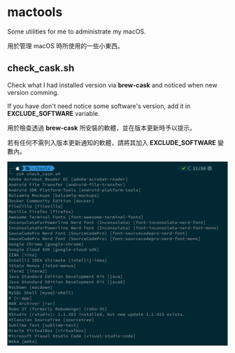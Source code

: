 # mactools

Some utilities for me to administrate my macOS.

用於管理 macOS 時所使用的一些小東西。

## check_cask.sh

Check what I had installed version via **brew-cask** and noticed when new version comming.

If you have don't need notice some software's version, add it in **EXCLUDE_SOFTWARE** variable.

用於檢查透過 **brew-cask** 所安裝的軟體，並在版本更新時予以提示。

若有任何不需列入版本更新通知的軟體，請將其加入 **EXCLUDE_SOFTWARE** 變數內。

![Screenshot](https://raw.githubusercontent.com/AdaHsu/mactools/master/screenshot/check_cask.png)
